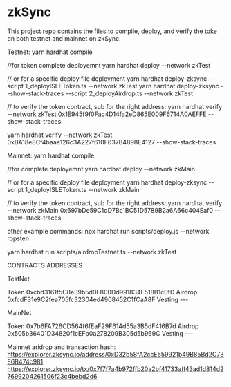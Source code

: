 # zkSync

This project repo contains the files to
compile, deploy, and verify the toke on both testnet and mainnet on zkSync.

Testnet:
yarn hardhat compile

//for token complete deployemnt
yarn hardhat deploy --network zkTest

// or for a specific deploy file deployment
yarn hardhat deploy-zksync --script 1_deployISLEToken.ts --network zkTest
yarn hardhat deploy-zksync --show-stack-traces --script 2_deployAirdrop.ts --network zkTest

// to verify the token contract, sub for the right address:
yarn hardhat verify --network zkTest 0x1E945f9f0Fac4D14fa2eD865E009F6714A0AEFFE --show-stack-traces

yarn hardhat verify --network zkTest 0xBA18e8Cf4baae126c3A227f610F637B4898E4127 --show-stack-traces

Mainnet:
yarn hardhat compile

//for complete deployemnt
yarn hardhat deploy --network zkMain

// or for a specific deploy file deployment
yarn hardhat deploy-zksync --script 1_deployISLEToken.ts --network zkMain

// to verify the token contract, sub for the right address:
yarn hardhat verify --network zkMain 0x697bDe59C1dD7Bc1BC51D5789B2a6A66c404Eaf0 --show-stack-traces

other example commands:
npx hardhat run scripts/deploy.js --network ropsten

yarn hardhat run scripts/airdropTestnet.ts --network zkTest

CONTRACTS ADDRESSES

TestNet

Token 0xcbd3161f5C8e39b5d0F800Dd991834F518B1c0fD
Airdrop 0xfcdF31e9C2fea705fc32304ed4908452C1fCaA8F
Vesting ---

MainNet

Token 0x7b6FA726CD564f6fEaF29F614d55a3B5dF416B7d
Airdrop 0x505b36401D34820f1cEFb0a278209B305d5b969C
Vesting ---

Mainnet aridrop and transaction hash:
https://explorer.zksync.io/address/0xD32b58fA2ccE559921b49B85Bd2C73E6B474c981
https://explorer.zksync.io/tx/0x7f7f7a4b972ffb20a2bf41733aff43ad1d814d27699204261506f23c4bebd2d6
